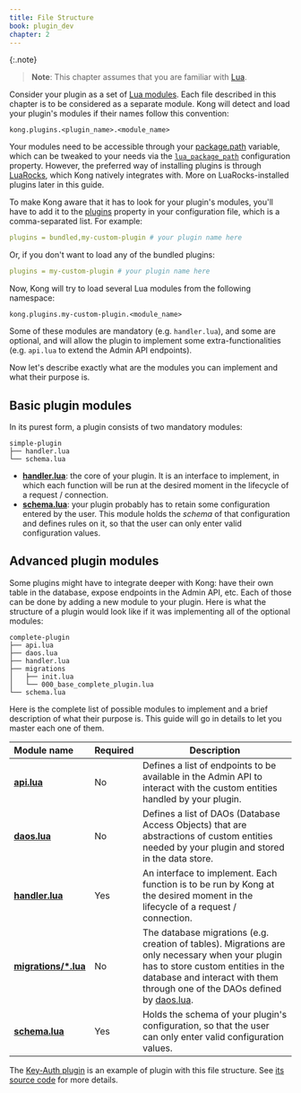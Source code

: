 ```yaml
---
title: File Structure
book: plugin_dev
chapter: 2
---
```


{:.note}
> **Note**: This chapter assumes that you are familiar with
[Lua](http://www.lua.org/).

Consider your plugin as a set of [Lua
modules](http://www.lua.org/manual/5.1/manual.html#6.3). Each file described in
this chapter is to be considered as a separate module. Kong will detect and
load your plugin's modules if their names follow this convention:

```
kong.plugins.<plugin_name>.<module_name>
```

Your modules need to be accessible through your
[package.path](http://www.lua.org/manual/5.1/manual.html#pdf-package.path)
variable, which can be tweaked to your needs via the
[`lua_package_path`](/gateway/{{page.kong_version}}/reference/configuration/#lua_package_path)
configuration property.
However, the preferred way of installing plugins is through
[LuaRocks](https://luarocks.org/), which Kong natively integrates with.
More on LuaRocks-installed plugins later in this guide.

To make Kong aware that it has to look for your plugin's modules, you'll have
to add it to the
[plugins](/gateway/{{page.kong_version}}/reference/configuration/#plugins) property in
your configuration file, which is a comma-separated list. For example:

```yaml
plugins = bundled,my-custom-plugin # your plugin name here
```

Or, if you don't want to load any of the bundled plugins:

```yaml
plugins = my-custom-plugin # your plugin name here
```

Now, Kong will try to load several Lua modules from the following namespace:

```
kong.plugins.my-custom-plugin.<module_name>
```

Some of these modules are mandatory (e.g. `handler.lua`), and some are
optional, and will allow the plugin to implement some extra-functionalities
(e.g. `api.lua` to extend the Admin API endpoints).

Now let's describe exactly what are the modules you can implement and what
their purpose is.


## Basic plugin modules

In its purest form, a plugin consists of two mandatory modules:

```
simple-plugin
├── handler.lua
└── schema.lua
```

- **[handler.lua]**: the core of your plugin. It is an interface to implement, in
  which each function will be run at the desired moment in the lifecycle of a
  request / connection.
- **[schema.lua]**: your plugin probably has to retain some configuration entered
  by the user. This module holds the *schema* of that configuration and defines
  rules on it, so that the user can only enter valid configuration values.


## Advanced plugin modules

Some plugins might have to integrate deeper with Kong: have their own table in
the database, expose endpoints in the Admin API, etc. Each of those can be
done by adding a new module to your plugin. Here is what the structure of a
plugin would look like if it was implementing all of the optional modules:

```
complete-plugin
├── api.lua
├── daos.lua
├── handler.lua
├── migrations
│   ├── init.lua
│   └── 000_base_complete_plugin.lua
└── schema.lua
```

Here is the complete list of possible modules to implement and a brief
description of what their purpose is. This guide will go in details to let you
master each one of them.

| Module name            | Required   | Description
|:-----------------------|------------|------------
| **[api.lua]**          | No         | Defines a list of endpoints to be available in the Admin API to interact with the custom entities handled by your plugin.
| **[daos.lua]**         | No         | Defines a list of DAOs (Database Access Objects) that are abstractions of custom entities needed by your plugin and stored in the data store.
| **[handler.lua]**      | Yes        | An interface to implement. Each function is to be run by Kong at the desired moment in the lifecycle of a request / connection.
| **[migrations/*.lua]** | No         | The database migrations (e.g. creation of tables). Migrations are only necessary when your plugin has to store custom entities in the database and interact with them through one of the DAOs defined by [daos.lua].
| **[schema.lua]**       | Yes        | Holds the schema of your plugin's configuration, so that the user can only enter valid configuration values.

The [Key-Auth plugin] is an example of plugin with this file structure.
See [its source code] for more details.

[api.lua]: {{page.book.chapters.admin-api}}
[daos.lua]: {{page.book.chapters.custom-entities}}
[handler.lua]: {{page.book.chapters.custom-logic}}
[schema.lua]: {{page.book.chapters.plugin-configuration}}
[migrations/*.lua]: {{page.book.chapters.custom-entities}}
[Key-Auth plugin]: /hub/kong-inc/key-auth/
[its source code]: https://github.com/Kong/kong/tree/master/kong/plugins/key-auth
